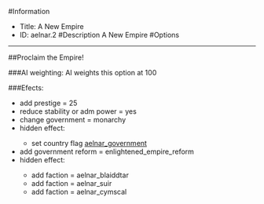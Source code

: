 #Information
 - Title: A New Empire
 - ID: aelnar.2
#Description
A New Empire
#Options

___
##Proclaim the Empire!

###AI weighting:
AI weights this option at 100


###Efects:<ul><li>add prestige = 25</li><li>reduce stability or adm power = yes</li><li>change government = monarchy</li><li>hidden effect:</li><ul><li>set country flag [aelnar_government](../flags/aelnar_government.md)</li></ul><li>add government reform = enlightened_empire_reform</li><li>hidden effect:</li><ul><li>add faction = aelnar_blaiddtar</li><li>add faction = aelnar_suir</li><li>add faction = aelnar_cymscal</li></ul></ul>
